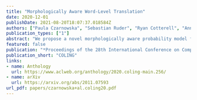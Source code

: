 ```yaml
---
title: "Morphologically Aware Word-Level Translation"
date: 2020-12-01
publishDate: 2021-08-20T18:07:37.018584Z
authors: ["Paula Czarnowska", "Sebastian Ruder", "Ryan Cotterell", "Ann Copestake"]
publication_types: ["1"]
abstract: "We propose a novel morphologically aware probability model for bilingual lexicon induction, which jointly models lexeme translation and inflectional morphology in a structured way. Our model exploits the basic linguistic intuition that the lexeme is the key lexical unit of meaning, while inflectional morphology provides additional syntactic information. This approach leads to substantial performance improvements—19% average improvement in accuracy across 6 language pairs over the state of the art in the supervised setting and 16% in the weakly supervised setting. As another contribution, we highlight issues associated with modern BLI that stem from ignoring inflectional morphology, and propose three suggestions for improving the task."
featured: false
publication: "*Proceedings of the 28th International Conference on Computational Linguistics*"
publication_short: "COLING"
links:
- name: Anthology
  url: https://www.aclweb.org/anthology/2020.coling-main.256/
- name: arXiv
  url: https://arxiv.org/abs/2011.07593
url_pdf: papers/czarnowska+al.coling20.pdf
---
```


